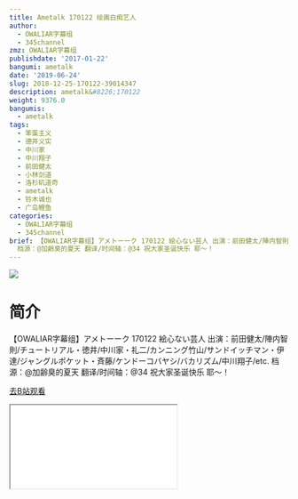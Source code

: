 ```yaml
---
title: Ametalk 170122 绘画白痴艺人
author:
  - OWALIAR字幕组
  - 345channel
zmz: OWALIAR字幕组
publishdate: '2017-01-22'
bangumi: ametalk
date: '2019-06-24'
slug: 2018-12-25-170122-39014347
description: ametalk&#8226;170122
weight: 9376.0
bangumis:
  - ametalk
tags:
  - 笨蛋主义
  - 德井义实
  - 中川家
  - 中川翔子
  - 前田健太
  - 小林剑道
  - 洛杉矶道奇
  - ametalk
  - 铃木诚也
  - 广岛鲤鱼
categories:
  - OWALIAR字幕组
  - 345channel
brief: 【OWALIAR字幕组】アメトーーク 170122 絵心ない芸人 出演：前田健太/陣内智則/チュートリアル・徳井/中川家・礼二/カンニング竹山/サンドイッチマン・伊達/ジャングルポケット・斉藤/ケンドーコバヤシ/バカリズム/中川翔子/etc.
  档源：@加齢臭的夏天 翻译/时间轴：@34 祝大家圣诞快乐 耶～！
---
```

![](https://raw.githubusercontent.com/tcgriffith/owaraisite/master/static/tmpimg/4dbc09425cf538533e52344296a95a9439155072.jpg.480.jpg)
# 简介  
【OWALIAR字幕组】アメトーーク 170122
絵心ない芸人
出演：前田健太/陣内智則/チュートリアル・徳井/中川家・礼二/カンニング竹山/サンドイッチマン・伊達/ジャングルポケット・斉藤/ケンドーコバヤシ/バカリズム/中川翔子/etc. 
档源：@加齢臭的夏天
翻译/时间轴：@34 
祝大家圣诞快乐 耶～！  

[去B站观看](https://www.bilibili.com/video/av39014347/)
<div class ="resp-container"><iframe class="testiframe" src="//player.bilibili.com/player.html?aid=39014347"", scrolling="no", allowfullscreen="true" > </iframe></div> 
